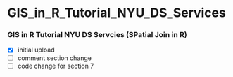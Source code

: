 # GIS_in_R_Tutorial_NYU_DS_Services

### GIS in R Tutorial NYU DS Servcies (SPatial Join in R)
- [x] initial upload
- [ ] comment section change
- [ ] code change for section 7
